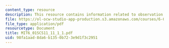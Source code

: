```yaml
---
content_type: resource
description: This resource contains information related to observation models.
file: https://ol-ocw-studio-app-production.s3.amazonaws.com/courses/6-01sc-introduction-to-electrical-engineering-and-computer-science-i-spring-2011/98fa1aad8da6b1350b723e9d1f3c2951_MIT6_01SCS11_11_1_1.pdf
file_type: application/pdf
resourcetype: Document
title: MIT6_01SCS11_11_1_1.pdf
uid: 98fa1aad-8da6-b135-0b72-3e9d1f3c2951
---
```

